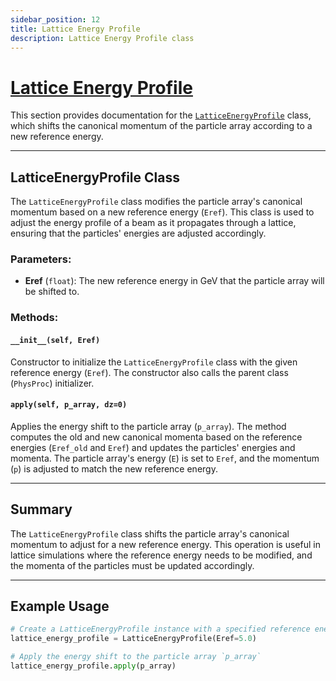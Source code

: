 ```yaml
---
sidebar_position: 12
title: Lattice Energy Profile
description: Lattice Energy Profile class
---
```


# [Lattice Energy Profile](https://github.com/ocelot-collab/ocelot/blob/master/ocelot/cpbd/physics_proc.py#L624)

This section provides documentation for the [`LatticeEnergyProfile`](https://github.com/ocelot-collab/ocelot/blob/master/ocelot/cpbd/physics_proc.py#L624) class, which shifts the canonical momentum of the particle array according to a new reference energy.

---

## LatticeEnergyProfile Class

The `LatticeEnergyProfile` class modifies the particle array's canonical momentum based on a new reference energy (`Eref`). This class is used to adjust the energy profile of a beam as it propagates through a lattice, ensuring that the particles' energies are adjusted accordingly.

### Parameters:
- **Eref** (`float`): The new reference energy in GeV that the particle array will be shifted to.

### Methods:

#### `__init__(self, Eref)`
Constructor to initialize the `LatticeEnergyProfile` class with the given reference energy (`Eref`). The constructor also calls the parent class (`PhysProc`) initializer.

#### `apply(self, p_array, dz=0)`
Applies the energy shift to the particle array (`p_array`). The method computes the old and new canonical momenta based on the reference energies (`Eref_old` and `Eref`) and updates the particles' energies and momenta. The particle array's energy (`E`) is set to `Eref`, and the momentum (`p`) is adjusted to match the new reference energy.

---

## Summary

The `LatticeEnergyProfile` class shifts the particle array's canonical momentum to adjust for a new reference energy. This operation is useful in lattice simulations where the reference energy needs to be modified, and the momenta of the particles must be updated accordingly.

---

## Example Usage

```python
# Create a LatticeEnergyProfile instance with a specified reference energy
lattice_energy_profile = LatticeEnergyProfile(Eref=5.0)

# Apply the energy shift to the particle array `p_array`
lattice_energy_profile.apply(p_array)
